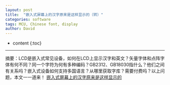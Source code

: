 ```yaml
---
layout: post
title:  "嵌入式屏幕上的汉字原来是这样显示的（转）"
categories: software
tags: MCU, Chinese font, display
author: David
---
```


* content
{:toc}

---

摘要：LCD是嵌入式常见设备，如何在LCD上显示汉字和英文？矢量字体和点阵字体有何不同？同一个字符为何有多种编码？GB2312、GB18030指什么？他们之间有关系吗？嵌入式设备如何支持多国语言？从哪里获取字库？需要付费吗？以上问题，本文一一道来！
[嵌入式屏幕上的汉字原来是这样显示的](https://mp.weixin.qq.com/s/8e1WXcw433YSfbr1jQ_EDA)